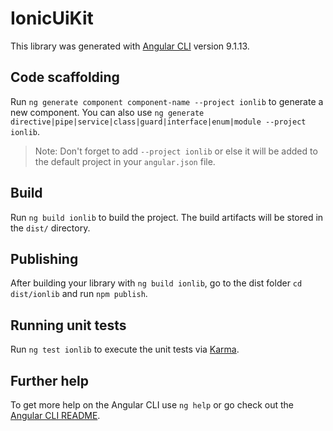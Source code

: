 # IonicUiKit

This library was generated with [Angular CLI](https://github.com/angular/angular-cli) version 9.1.13.

## Code scaffolding

Run `ng generate component component-name --project ionlib` to generate a new component. You can also use `ng generate directive|pipe|service|class|guard|interface|enum|module --project ionlib`.
> Note: Don't forget to add `--project ionlib` or else it will be added to the default project in your `angular.json` file. 

## Build

Run `ng build ionlib` to build the project. The build artifacts will be stored in the `dist/` directory.

## Publishing

After building your library with `ng build ionlib`, go to the dist folder `cd dist/ionlib` and run `npm publish`.

## Running unit tests

Run `ng test ionlib` to execute the unit tests via [Karma](https://karma-runner.github.io).

## Further help

To get more help on the Angular CLI use `ng help` or go check out the [Angular CLI README](https://github.com/angular/angular-cli/blob/master/README.md).
